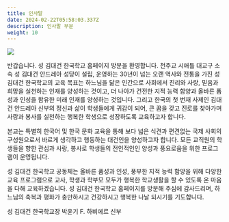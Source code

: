 ```yaml
---
title: 인사말
date: 2024-02-22T05:58:03.337Z
description: 인사말 부분
weight: 10
---
```

![](/img/동요대회-사진.jpg)

반갑습니다. 성 김대건 한국학교 홈페이지 방문을 환영합니다.
천주교 시애틀 대교구 소속 성 김대건 안드레아 성당이 설립, 운영하는
30년이 넘는 오랜 역사와 전통을 가진 성 김대건 한국학교의 교육 목표는
하느님을 닮은 인간으로 사회에서 진리와 사랑, 믿음과 희망을 실천하는 인재를 양성하는 것이고, 더 나아가 건전한 지적 능력 함양과 올바른 품성과 인성을 함유한 미래 인재를 양성하는 것입니다.
그리고 한국의 첫 번재 사제인 김대건 안드레아 신부의 정신과 삶이 학생들에게 귀감이 되어,
큰 꿈을 갖고 진로를 찾아가며 사랑과 봉사를 실천하는 행복한 학생으로 성장하도록 교육하고자 합니다.

본교는 특별히 한국어 및 한국 문화 교육을 통해 보다 넓은 식견과 편견없는 국제 사회의 구성원으로서 바르게 생각하고 행동하는 대건인을 양성하고자 합니다. 모든 교직원의 학생들을 향한 관심과 사랑, 봉사로 학생들의 전인적인인 양성과 풍요로움을 위한 프로그램이 운영됩니다.

성 김대건 한국학교 공동체는 올바른 품성과 인성, 풍부한 지적 능력 함양을 위해
다양한 교육 프로그램으로 교사, 학생과 학부모 모두가 행복한 학교생활을 할 수 있도록
온 마음을 다해 교육하겠습니다.
성 김대건 한국학교 홈페이지를 방문해 주심에 감사드리며, 하느님의 축복과 평화가 충만하시고 건강하시고 행복한 나날 되시기를 기도합니다.

성 김대건 한국학교장 박윤기 F. 하비에르 신부
